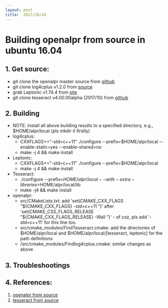 ```yaml
---
layout: post
title:  2017/10/24 
---
```


# Building openalpr from source in ubuntu 16.04
## 1. Get source:
* git clone the openalpr master source from [github](https://github.com/openalpr/openalpr)
* git clone log4cplus v1.2.0 from [source](https://sourceforge.net/projects/log4cplus/files/log4cplus-stable/1.2.0/)
* grab Leptonic v1.74.4 from [site](http://www.leptonica.org/source/leptonica-1.74.4.tar.gz)
* git clone tesseract v4.00.00alpha (2017/10) from [github](https://github.com/tesseract-ocr/tesseract/)

## 2. Building 
* NOTE: install all above building results to a specified directory, e.g., $HOME/alpr/local (pls mkdir it firstly)
* log4cplus:
  - CXXFLAGS+="-std=c++11" ./configure --prefix=$HOME/alpr/local --enable-static=yes --enable-shared=no
  - make -j 4 && make install
* Leptonic:
  - CXXFLAGS+="-std=c++11" ./configure --prefix=$HOME/alpr/local
  - make -j 4 && make install
* Tesseract:
  - ./configure --prefix=$HOME/alpr/local --with-extra-libraries=$HOME/alpr/local/lib
  - make -j4 && make install
* openalpr:
  - src/CMakeLists.txt: add 'set(CMAKE_CXX_FLAGS "${CMAKE_CXX_FLAGS} -std=c++11 ")' after 'set(CMAKE_CSS_FLAGS_RELEASE "${CMAKE_CXX_FLAGS_RELEASE} -Wall ")' - of coz, pls add '-std=c++11' for this line too.
  - src/cmake_modules/FindTesseract.cmake: add the directories of $HOME/alpr/local and $HOME/alpr/local/[tesseract, leptonic] for the path definitions
  - /src/cmake_modules/Findlog4cplus.cmake: similar changes as above
  
## 3. Troubleshootings

## 4. References: 
1. [openalpr from source](https://github.com/openalpr/openalpr/wiki/Compilation-instructions-(Ubuntu-Linux))
2. [tesseract from source](https://github.com/tesseract-ocr/tesseract/wiki/Compiling#Linux)
